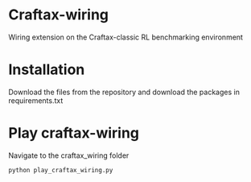 # Craftax-wiring
 Wiring extension on the Craftax-classic RL benchmarking environment

# Installation
Download the files from the repository and download the packages in requirements.txt

# Play craftax-wiring
Navigate to the craftax_wiring folder
```
python play_craftax_wiring.py
```
